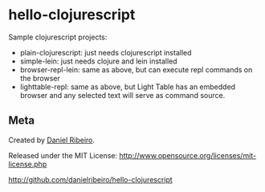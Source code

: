 # hello-clojurescript

Sample clojurescript projects:

* plain-clojurescript: just needs clojurescript installed
* simple-lein: just needs clojure and lein installed
* browser-repl-lein: same as above, but can execute repl commands on the browser
* lighttable-repl: same as above, but Light Table has an embedded browser and any selected text will serve as command source.

## Meta

Created by [Daniel Ribeiro](http://metaphysicaldeveloper.wordpress.com/about-me).

Released under the MIT License: http://www.opensource.org/licenses/mit-license.php

http://github.com/danielribeiro/hello-clojurescript


